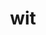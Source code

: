 ---
category: 3-letters
denotation: null
name: wit
reference_link: https://www.etymonline.com/word/wit
root_language: null
root_name: null
title: wit
type: free
word_sums:
- respelling: wit
  sum: 'Wit + '
---